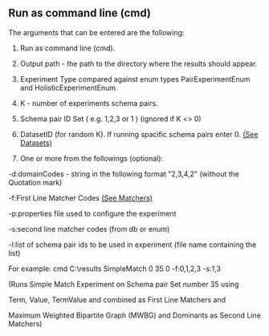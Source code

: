 ## Run as command line (cmd) ##

The arguments that can be entered are the following:

1. Run as command line (cmd).

2. Output path - the path to the directory where the results should appear.

3. Experiment Type compared against enum types PairExperimentEnum and HolisticExperimentEnum.

4. K - number of experiments schema pairs.

5. Schema pair ID Set ( e.g. 1,2,3 or 1 ) (ignored if K <> 0)

6. DatasetID (for random K). If running spacific schema pairs enter 0. [(See Datasets)](https://bitbucket.org/tomers77/ontobuilder-research-environment/wiki/Datasets)

7. One or more from the followings (optional):

-d:domainCodes - string in the following format "2,3,4,2" (without the Quotation mark)

-f:First Line Matcher Codes [(See Matchers)](https://bitbucket.org/tomers77/ontobuilder-research-environment/wiki/MatchingSystems)

-p:properties file used to configure the experiment

-s:second line matcher codes (from db or enum)

-l:list of schema pair ids to be used in experiment (file name containing the list)

For example: cmd C:\results SimpleMatch 0 35 0 -f:0,1,2,3 -s:1,3

(Runs Simple Match Experiment on Schema pair Set number 35 using

 Term, Value, TermValue and combined as First Line Matchers and

 Maximum Weighted Bipartite Graph (MWBG)  and Dominants as Second Line Matchers)